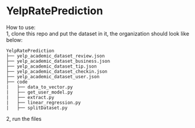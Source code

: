 # YelpRatePrediction

How to use: <br>
1, clone this repo and put the dataset in it, the organization should look like below:
```
YelpRatePrediction
├── yelp_academic_dataset_review.json
├── yelp_academic_dataset_business.json
├── yelp_academic_dataset_tip.json
├── yelp_academic_dataset_checkin.json
├── yelp_academic_dataset_user.json
├── code
|   ├── data_to_vector.py
|   ├── get_user_model.py
|   ├── extract.py
|   ├── linear_regression.py
|   ├── splitDataset.py
```

2, run the files
